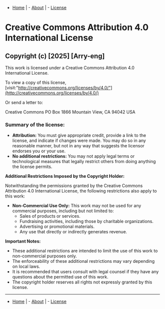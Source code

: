 
- [Home](./README.md) 	|	 - [About](./About.md) 		| 	- [License](./LICENSE.md)

# Creative Commons Attribution 4.0 International License

## Copyright (c) [2025] [Arry-eng]

This work is licensed under a Creative Commons Attribution 4.0 International License.

To view a copy of this license, [visit:\"http://creativecommons.org/licenses/by/4.0/"](http://creativecommons.org/licenses/by/4.0/)

Or send a letter to:

Creative Commons
PO Box 1866
Mountain View, CA 94042
USA

### **Summary of the license:**

* **Attribution:** You must give appropriate credit, provide a link to the license, and indicate if changes were made. You may do so in any reasonable manner, but not in any way that suggests the licensor endorses you or your use.
* **No additional restrictions:** You may not apply legal terms or technological measures that legally restrict others from doing anything the license permits.

**Additional Restrictions Imposed by the Copyright Holder:**

Notwithstanding the permissions granted by the Creative Commons Attribution 4.0 International License, the following restrictions also apply to this work:

* **Non-Commercial Use Only:** This work may not be used for any commercial purposes, including but not limited to:
    * Sales of products or services.
    * Fundraising activities, including those by charitable organizations.
    * Advertising or promotional materials.
    * Any use that directly or indirectly generates revenue.

**Important Notes:**

* These additional restrictions are intended to limit the use of this work to non-commercial purposes only.
* The enforceability of these additional restrictions may vary depending on local laws.
* It is recommended that users consult with legal counsel if they have any questions about the permitted use of this work.
* The copyright holder reserves all rights not expressly granted by this license.
---

- [Home](./README.md) 	|	 - [About](./About.md) 		| 	- [License](./LICENSE.md)